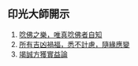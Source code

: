 ## 印光大師開示

1. [唸佛之樂，唯真唸佛者自知](articles/唸佛之樂，唯真唸佛者自知.md)
2. [所有吉凶禍福，悉不計慮，隨緣應變](articles/所有吉凶禍福，悉不計慮，隨緣應變.md)
3. [竭誠方獲實益論](articles/竭誠方獲實益論.md)
